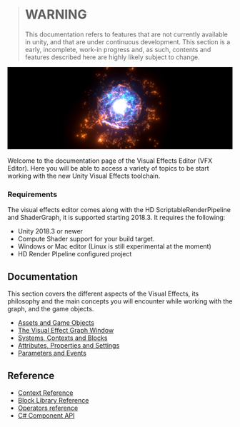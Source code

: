 > # WARNING
>
> This documentation refers to features that are not currently available in unity, and that are under continuous development. This section is a early, incomplete, work-in progress and, as such, contents and features described here are highly likely subject to change.



![](Pages/VFXEditor/img/vfxeditor-title.png)

Welcome to the documentation page of the Visual Effects Editor (VFX Editor). Here you will be able to access a variety of topics to be start working with the new Unity Visual Effects toolchain.

### Requirements

The visual effects editor comes along with the HD ScriptableRenderPipeline  and ShaderGraph, it is supported starting 2018.3. It requires the following:

* Unity 2018.3 or newer
* Compute Shader support for your build target.
* Windows or Mac editor (Linux is still experimental at the moment)
* HD Render PIpeline configured project

## Documentation

This section covers the different aspects of the Visual Effects, its philosophy and the main concepts you will encounter while working with the graph, and the game objects.

* [Assets and Game Objects](Visual-Effect-Assets-and-GameObjects)
* [The Visual Effect Graph Window](The-Visual-Effect-Graph-Window)
* [Systems, Contexts and Blocks](VFX-Systems-Contexts-and-Blocks)
* [Attributes, Properties and Settings](VFX-Attributes-Properties-and-Settings)
* [Parameters and Events](VFX-Parameters-and-Events)

## Reference

* [Context Reference](VFX-Contexts)
* [Block Library Reference](VFX-Blocks)
* [Operators reference](VFX-Operators)
* [C# Component API](VFX-CSharp-API)

